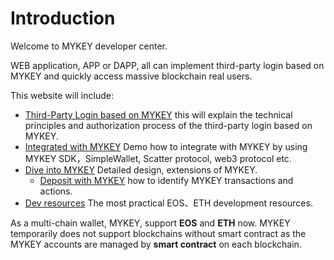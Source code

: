 # Introduction

Welcome to MYKEY developer center.

WEB application, APP or DAPP, all can implement third-party login based on MYKEY and quickly access massive blockchain real users.

This website will include:

* [Third-Party Login based on MYKEY](third-party-login-based-on-mykey/)  this will explain the technical principles and authorization process of the third-party login based on MYKEY.
* [Integrated with MYKEY](integrate-with-mykey/integration-android/) Demo how to integrate with MYKEY by using MYKEY SDK，SimpleWallet, Scatter protocol, web3 protocol etc.
* [Dive into MYKEY](dive-into-mykey/mykey-on-eos.md) Detailed design, extensions of MYKEY.
  * [Deposit with MYKEY](dive-into-mykey/contracts-deposit/)  how to identify MYKEY transactions and actions.
* [Dev resources](development-resources/eos.md) The most practical EOS、ETH development resources.

As a multi-chain wallet, MYKEY, support **EOS** and **ETH** now. MYKEY temporarily does not support blockchains without smart contract as the MYKEY accounts are managed by **smart contract** on each blockchain.





